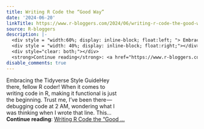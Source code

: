 ```yaml
---
title: Writing R Code the “Good Way”
date: '2024-06-20'
linkTitle: https://www.r-bloggers.com/2024/06/writing-r-code-the-good-way/
source: R-bloggers
description: |-
  <div style = "width:60%; display: inline-block; float:left; "> Embracing the Tidyverse Style GuideHey there, fellow R coder! When it comes to writing code in R, making it functional is just the beginning. Trust me, I’ve been there — debugging code at 2 AM, wondering what I was thinking when I wrote that line. This...</div>
  <div style = "width: 40%; display: inline-block; float:right;"></div>
  <div style="clear: both;"></div>
  <strong>Continue reading</strong>: <a href="https://www.r-bloggers.com/2024/06/writing-r-code-the-good-way/">Writing R Code the “Good ...
disable_comments: true
---
```

<div style = "width:60%; display: inline-block; float:left; "> Embracing the Tidyverse Style GuideHey there, fellow R coder! When it comes to writing code in R, making it functional is just the beginning. Trust me, I’ve been there — debugging code at 2 AM, wondering what I was thinking when I wrote that line. This...</div>
<div style = "width: 40%; display: inline-block; float:right;"></div>
<div style="clear: both;"></div>
<strong>Continue reading</strong>: <a href="https://www.r-bloggers.com/2024/06/writing-r-code-the-good-way/">Writing R Code the “Good ...